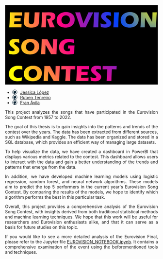 
<img src="images/portadareadme.png">

<ul>
    <li><img src="images/githublogo.png" width="16" height="16" style="float:left;margin-right:10px;"> <a href="https://github.com/jeslopcas">Jessica López</a></li>
    <li><img src="images/githublogo.png" width="16" height="16" style="float:left;margin-right:10px;"> <a href="https://github.com/yourssincerely">Ruben Tenreiro</a></li>
    <li><img src="images/githublogo.png" width="16" height="16" style="float:left;margin-right:10px;"> <a href="https://github.com/FranAvilaGalvan">Fran Ávila</a></li>
</ul>

<p style="text-align: justify;">
This project analyzes the songs that have participated in the Eurovision Song Contest from 1957 to 2022. 
</p>
<p style="text-align: justify;">
The goal of this thesis is to gain insights into the patterns and trends of the contest over the years. The data has been extracted from different sources, such as Wikipedia and Kaggle. The data has been organized and stored in a SQL database, which provides an efficient way of managing large datasets.    
</p>
<p style="text-align: justify;">
To help visualize the data, we have created a dashboard in PowerBI that displays various metrics related to the contest. This dashboard allows users to interact with the data and gain a better understanding of the trends and patterns that emerge from the data.
</p>
<p style="text-align: justify;">
In addition, we have developed machine learning models using logistic regression, random forest, and neural network algorithms. These models aim to predict the top 5 performers in the current year's Eurovision Song Contest. By comparing the results of the models, we hope to identify which algorithm performs the best in this particular task.
</p>
<p style="text-align: justify;">
Overall, this project provides a comprehensive analysis of the Eurovision Song Contest, with insights derived from both traditional statistical methods and machine learning techniques. We hope that this work will be useful for researchers and Eurovision enthusiasts alike, and that it can serve as a basis for future studies on this topic.
</p>
<p style="text-align: justify;">
If you would like to see a more detailed analysis of the Eurovision Final, please refer to the Jupyter file <a href="https://github.com/FranAvilaGalvan/eurovision/blob/main/EUROVISION_NOTEBOOK.ipynb">EUROVISION_NOTEBOOK.ipynb</a>. It contains a comprehensive examination of the event using the beforementioned tools and techniques.
</p>


```python

```
